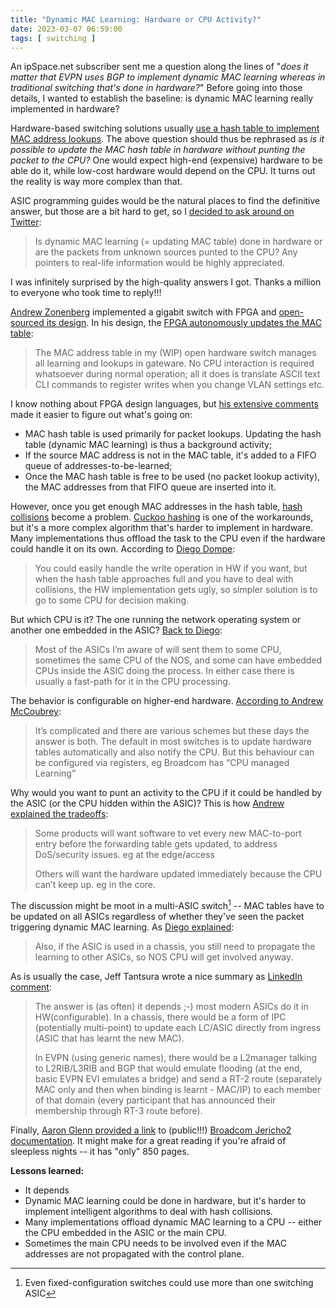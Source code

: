 ```yaml
---
title: "Dynamic MAC Learning: Hardware or CPU Activity?"
date: 2023-03-07 06:59:00
tags: [ switching ]
---
```

An ipSpace.net subscriber sent me a question along the lines of "_does it matter that EVPN uses BGP to implement dynamic MAC learning whereas in traditional switching that's done in hardware?_" Before going into those details, I wanted to establish the baseline: is dynamic MAC learning really implemented in hardware?

Hardware-based switching solutions usually [use a hash table to implement MAC address lookups](/2022/02/packet-forwarding-header-lookup/). The above question should thus be rephrased as _is it possible to update the MAC hash table in hardware without punting the packet to the CPU?_ One would expect high-end (expensive) hardware to be able do it, while low-cost hardware would depend on the CPU. It turns out the reality is way more complex than that. 
<!--more-->
ASIC programming guides would be the natural places to find the definitive answer, but those are a bit hard to get, so I [decided to ask around on Twitter](https://twitter.com/ioshints/status/1631319387096399872):

> Is dynamic MAC learning (= updating MAC table) done in hardware or are the packets from unknown sources punted to the CPU? Any pointers to real-life information would be highly appreciated.

I was infinitely surprised by the high-quality answers I got. Thanks a million to everyone who took time to reply!!!

[Andrew Zonenberg](https://twitter.com/azonenberg) implemented a gigabit switch with FPGA and [open-sourced its design](https://github.com/azonenberg/latentpacket/tree/master/latentred). In his design, the [FPGA autonomously updates the MAC table](https://twitter.com/azonenberg/status/1631347089736372225):

> The MAC address table in my (WIP) open hardware switch manages all learning and lookups in gateware. No CPU interaction is required whatsoever during normal operation; all it does is translate ASCII text CLI commands to register writes when you change VLAN settings etc.

I know nothing about FPGA design languages, but [his extensive comments](https://github.com/azonenberg/latentpacket/blob/master/latentred/rtl/fabric/MACAddressTable.sv?ts=4#L34) made it easier to figure out what's going on:

* MAC hash table is used primarily for packet lookups. Updating the hash table (dynamic MAC learning) is thus a background activity;
* If the source MAC address is not in the MAC table, it's added to a FIFO queue of addresses-to-be-learned;
* Once the MAC hash table is free to be used (no packet lookup activity), the MAC addresses from that FIFO queue are inserted into it.

However, once you get enough MAC addresses in the hash table, [hash collisions](https://en.wikipedia.org/wiki/Hash_collision) become a problem. [Cuckoo hashing](https://en.wikipedia.org/wiki/Cuckoo_hashing) is one of the workarounds, but it's a more complex algorithm that's harder to implement in hardware. Many implementations thus offload the task to the CPU even if the hardware could handle it on its own. According to [Diego Dompe](https://twitter.com/ddompe/status/1631324559264677891):

> You could easily handle the write operation in HW if you want, but when the hash table approaches full and you have to deal with collisions, the HW implementation gets ugly, so simpler solution is to go to some CPU for decision making.

But which CPU is it? The one running the network operating system or another one embedded in the ASIC? [Back to Diego](https://twitter.com/ddompe/status/1631324207677054977):

> Most of the ASICs I’m aware of will sent them to some CPU, sometimes the same CPU of the NOS, and some can have embedded CPUs inside the ASIC doing the process. In either case there is usually a fast-path for it in the CPU processing.

The behavior is configurable on higher-end hardware. [According to Andrew McCoubrey](https://twitter.com/mccoubr/status/1631322837137989632):

> It’s complicated and there are various schemes but these days the answer is both. The default in most switches is to update hardware tables automatically and also notify the CPU. But this behaviour can be configured via registers, eg Broadcom has “CPU managed Learning”

Why would you want to punt an activity to the CPU if it could be handled by the ASIC (or the CPU hidden within the ASIC)? This is how [Andrew explained the tradeoffs](https://twitter.com/mccoubr/status/1631356239249567745):

> Some products will want software to vet every new MAC-to-port entry before the forwarding table gets updated, to address DoS/security issues. eg at the edge/access
>
> Others will want the hardware updated immediately because the CPU can’t keep up. eg in the core.

The discussion might be moot in a multi-ASIC switch[^MA] -- MAC tables have to be updated on all ASICs regardless of whether they've seen the packet triggering dynamic MAC learning. As [Diego explained](https://twitter.com/ddompe/status/1631324758909263872):

> Also, if the ASIC is used in a chassis, you still need to propagate the learning to other ASICs, so NOS CPU will get involved anyway.

As is usually the case, Jeff Tantsura wrote a nice summary as [LinkedIn comment](https://www.linkedin.com/feed/update/urn:li:activity:7038768712052559872/):

> The answer is (as often) it depends ;-) most modern ASICs do it in HW(configurable). In a chassis, there would be a form of IPC (potentially multi-point) to update each LC/ASIC directly from ingress (ASIC that has learnt the new MAC).
>
> In EVPN (using generic names), there would be a L2manager talking to L2RIB/L3RIB and BGP that would emulate flooding (at the end, basic EVPN EVI emulates a bridge) and send a RT-2 route (separately MAC only and then when binding is learnt - MAC/IP) to each member of that domain (every participant that has announced their membership through RT-3 route before).

Finally, [Aaron Glenn provided a link](https://twitter.com/networkservice/status/1631329668866494467) to (public!!!) [Broadcom Jericho2 documentation](https://docs.broadcom.com/doc/88690-88800-88480-88280-Packet-Processing-Programming-Guide). It might make for a great reading if you're afraid of sleepless nights -- it has "only" 850 pages.

**Lessons learned:**

* It depends
* Dynamic MAC learning could be done in hardware, but it's harder to implement intelligent algorithms to deal with hash collisions.
* Many implementations offload dynamic MAC learning to a CPU -- either the CPU embedded in the ASIC or the main CPU.
* Sometimes the main CPU needs to be involved even if the MAC addresses are not propagated with the control plane.

[^MA]: Even fixed-configuration switches could use more than one switching ASIC